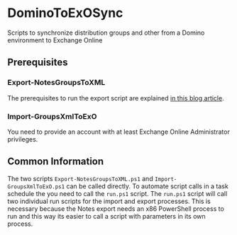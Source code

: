 # DominoToExOSync

Scripts to synchronize distribution groups and other from a Domino environment to Exchange Online

## Prerequisites  

### Export-NotesGroupsToXML  

The prerequisites to run the export script are explained [in this blog article](https://cloudandreas.wordpress.com/2017/02/14/using-powershell-to-connect-to-lotus-notes-com-object/).

### Import-GroupsXmlToExO  

You need to provide an account with at least Exchange Online Administrator privileges.

## Common Information

The two scripts `Export-NotesGroupsToXML.ps1` and `Import-GroupsXmlToExO.ps1` can be called directly.
To automate script calls in a task schedule the you need to call the `run.ps1` script.
The `run.ps1` script will call two individual run scripts for the import and export processes.
This is necessary because the Notes export needs an x86 PowerShell process to run and this way its easier to call a script with parameters in its own process.
